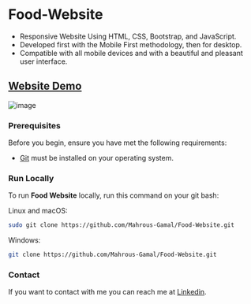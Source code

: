 # Food-Website

- Responsive Website Using HTML, CSS, Bootstrap, and JavaScript.
- Developed first with the Mobile First methodology, then for desktop.
- Compatible with all mobile devices and with a beautiful and pleasant user interface.

## [Website Demo](https://mahrous-gamal.github.io/Food-Website/)


![image](https://github.com/Mahrous-Gamal/Food-Website/assets/105131896/fbde5207-5924-4a7e-8971-4e4b7fee53a3)



### Prerequisites

Before you begin, ensure you have met the following requirements:

* [Git](https://git-scm.com/downloads "Download Git") must be installed on your operating system.

### Run Locally

To run **Food Website** locally, run this command on your git bash:

Linux and macOS:

```bash
sudo git clone https://github.com/Mahrous-Gamal/Food-Website.git
```

Windows:

```bash
git clone https://github.com/Mahrous-Gamal/Food-Website.git
```

### Contact

If you want to contact with me you can reach me at [Linkedin](https://www.linkedin.com/in/mahrous-gamal-044693218/).
